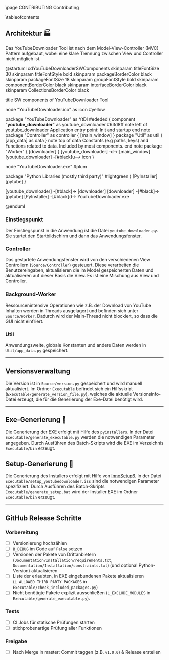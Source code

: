 \page CONTRIBUTING Contributing

\tableofcontents

## Architektur 🏭️

Das YouTubeDownloader Tool ist nach dem Model-View-Controller (MVC) Pattern aufgebaut, wobei eine klare Trennung zwischen View und Controller nicht möglich ist.

@startuml cdYouTubeDownloaderSWComponents
skinparam titleFontSize 30
skinparam titleFontStyle bold
skinparam packageBorderColor black
skinparam packageFontSize 18
skinparam groupFontStyle bold
skinparam componentBorderColor black
skinparam interfaceBorderColor black
skinparam CollectionsBorderColor black

title SW components of YouTubeDownloader Tool

node "YouTubeDownloader.ico" as icon #yellow

package "YouTubeDownloader" as YtDl #ededed {
  component "**youtube_downloader**" as youtube_downloader #63d8ff
  note left of youtube_downloader
    Application entry point:
    Init and startup
  end note
  package "Controller" as controller {
    [main_window]
  }
  package "Util" as util {
    [app_data] as data
  }
  note top of data
    Constants (e.g paths, keys) and
    Functions related to data.
    Included by most components.
  end note
  package "Worker" {
    [downloader]
  }
  [youtube_downloader] -d-> [main_window]
  [youtube_downloader] -[#black]u--> icon
}

node "YouTubeDownloader.exe" #plum

package "Python Libraries (mostly third party)" #lightgreen {
 [PyInstaller]
 [pytube]
}

[youtube_downloader] -[#black]-> [downloader]
[downloader] -[#black]-> [pytube]
[PyInstaller] -[#black]d-> YouTubeDownloader.exe

@enduml

### Einstiegspunkt

Der Einstiegspunkt in die Anwendung ist die Datei `youtube_downloader.py`. Sie startet den Startbildschirm und dann das Anwendungsfenster.

### Controller

Das gestartete Anwendungsfenster wird von den verschiedenen View Controllern (`Source/Controller`) gesteuert. Diese verarbeiten die Benutzereingaben, aktualisieren die im Model gespeicherten Daten und aktualisieren auf dieser Basis die View. Es ist eine Mischung aus View und Controller.

### Background-Worker

Ressourcenintensive Operationen wie z.B. der Download von YouTube Inhalten werden in Threads ausgelagert und befinden sich unter `Source/Worker`. Dadurch wird der Main-Thread nicht blockiert, so dass die GUI nicht einfriert.

### Util

Anwendungsweite, globale Konstanten und andere Daten werden in `Util/app_data.py` gespeichert.

---

## Versionsverwaltung

Die Version ist in `Source/version.py` gespeichert und wird manuell aktualisiert. Im Ordner `Executable` befindet sich ein Hilfsskript (`Executable/generate_version_file.py`), welches die aktuelle Versionsinfo-Datei erzeugt, die für die Generierung der Exe-Datei benötigt wird.

---

## Exe-Generierung 🔧

Die Generierung der EXE erfolgt mit Hilfe des `pyinstallers`. In der Datei `Executable/generate_executable.py` werden die notwendigen Parameter angegeben. Durch Ausführen des Batch-Skripts wird die EXE im Verzeichnis `Executable/bin` erzeugt.

## Setup-Generierung 🔧

Die Generierung des Installers erfolgt mit Hilfe von [InnoSetup6](https://jrsoftware.org/isdl.php). In der Datei `Executable/setup_youtubedownloader.iss` sind die notwendigen Parameter spezifiziert. Durch Ausführen des Batch-Skripts `Executable/generate_setup.bat` wird der Installer EXE im Ordner `Executable/bin` erzeugt.

---

## GitHub Release Schritte

### Vorbereitung

- [ ] Versionierung hochzählen
- [ ] `B_DEBUG` im Code auf `False` setzen
- [ ] Versionen der Pakete von Drittanbietern (`Documentation/Installation/requirements.txt`, `Documentation/Installation/constraints.txt`) (und optional Python-Version) aktualisieren
- [ ] Liste der erlaubten, in EXE eingebundenen Pakete aktualisieren (`L_ALLOWED_THIRD_PARTY_PACKAGES` in `Executable/check_included_packages.py`)
- [ ] Nicht benötigte Pakete explizit ausschließen (`L_EXCLUDE_MODULES` in `Executable/generate_executable.py`).

### Tests

- [ ] CI Jobs für statische Prüfungen starten
- [ ] stichprobenartige Prüfung aller Funktionen

### Freigabe

- [ ] Nach Merge in master: Commit taggen (z.B. `v1.0.0`) & Release erstellen
